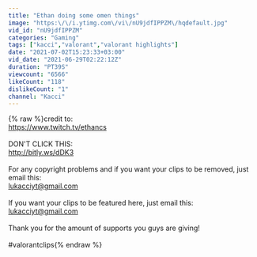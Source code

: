 ```yaml
---
title: "Ethan doing some omen things"
image: "https:\/\/i.ytimg.com\/vi\/nU9jdfIPPZM\/hqdefault.jpg"
vid_id: "nU9jdfIPPZM"
categories: "Gaming"
tags: ["kacci","valorant","valorant highlights"]
date: "2021-07-02T15:23:33+03:00"
vid_date: "2021-06-29T02:22:12Z"
duration: "PT39S"
viewcount: "6566"
likeCount: "118"
dislikeCount: "1"
channel: "Kacci"
---
```

{% raw %}credit to:<br /><a rel="nofollow" target="blank" href="https://www.twitch.tv/ethancs">https://www.twitch.tv/ethancs</a><br /><br />DON'T CLICK THIS:<br /><a rel="nofollow" target="blank" href="http://bitly.ws/dDK3">http://bitly.ws/dDK3</a><br /><br />For any copyright problems and if you want your clips to be removed, just email this:<br />lukacciyt@gmail.com<br /><br />If you want your clips to be featured here, just email this:<br />lukacciyt@gmail.com<br /><br />Thank you for the amount of supports you guys are giving!<br /><br />#valorantclips{% endraw %}
